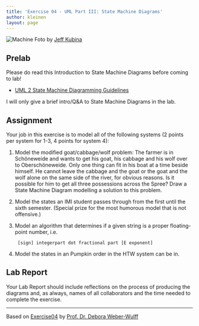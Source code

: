 ```yaml
---
title: 'Exercise 04 - UML Part III: State Machine Diagrams'
author: kleinen
layout: page
---
```


 ![Machine](../../images/machine.jpg "machine")
 Foto by [Jeff Kubina](http://www.flickr.com/photos/kubina/278696130)
## Prelab
Please do read this Introduction to State Machine Diagrams before coming to lab!

* [UML 2 State Machine Diagramming Guidelines](http://www.agilemodeling.com/style/stateChartDiagram.htm)

I will only give a brief intro/Q&A to State Machine Diagrams in the lab.

## Assignment

Your job in this exercise is to model all of the following systems (2 points per system for 1-3, 4 points for system 4):

1. Model the modified goat/cabbage/wolf problem: The farmer is in Schöneweide and wants to get his goat, his cabbage and his wolf over to Oberschöneweide. Only one thing can fit in his boat at a time beside himself. He cannot leave the cabbage and the goat or the goat and the wolf alone on the same side of the river, for obvious reasons. Is it possible for him to get all three possessions across the Spree? Draw a State Machine Diagram modelling a solution to this problem.
2. Model the states an IMI student passes through from the first until the sixth semester. (Special prize for the most humorous model that is not offensive.)
3. Model an algorithm that determines if a given string is a proper floating-point number, i.e.

        [sign] integerpart dot fractional part [E exponent]
4. Model the states in an Pumpkin order in the HTW system can be in.

## Lab Report
Your Lab Report should include reflections on the process of producing the diagrams and, as always, names of all collaborators and the time needed to complete the exercise.

***

Based on [Exercise04][3] by [Prof. Dr. Debora Weber-Wulff][4]

[3]: http://people.f4.htw-berlin.de/~weberwu/se/Labs/Ex4.shtml
[4]: http://www.f4.htw-berlin.de/~weberwu/
